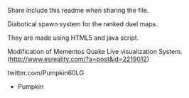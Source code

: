Share include this readme when sharing the file.

Diabotical spawn system for the ranked duel maps.

They are made using HTML5 and java script.

Modification of Mementos Quake Live visualization System. (http://www.esreality.com/?a=post&id=2219012)

twitter.com/Pumpkin60LG

- Pumpkin 


